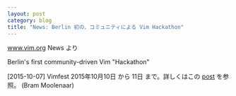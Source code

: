 ```yaml
---
layout: post
category: blog
title: "News: Berlin 初の、コミュニティによる Vim Hackathon"
---
```


www.vim.org News より

Berlin's first community-driven Vim "Hackathon"

[2015-10-07] Vimfest 2015年10月10日 から 11日 まで。詳しくはこの [post](https://groups.google.com/d/msg/vim_use/8hgayG0D9YE/RkcKV56sAQAJ) を参照。 (Bram Moolenaar)

